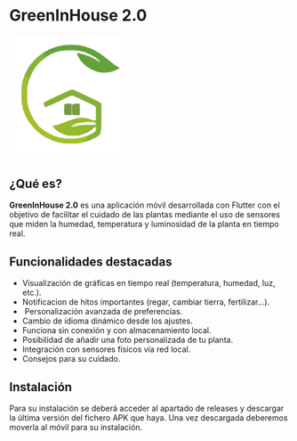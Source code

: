 
# GreenInHouse 2.0
<p>
  <img src="assets/icono_app.png" alt="GreenInHouse Logo" style="width:200px;" />
</p>

## ¿Qué es?

**GreenInHouse 2.0** es una aplicación móvil desarrollada con Flutter con el objetivo de facilitar el cuidado de las plantas mediante el uso de sensores que miden la humedad, temperatura y luminosidad de la planta en tiempo real.

## Funcionalidades destacadas

-  Visualización de gráficas en tiempo real (temperatura, humedad, luz, etc.).
-  Notificacion de hitos importantes (regar, cambiar tierra, fertilizar...).
- ️ Personalización avanzada de preferencias.
-  Cambio de idioma dinámico desde los ajustes.
-  Funciona sin conexión y con almacenamiento local.
-  Posibilidad de añadir una foto personalizada de tu planta.
-  Integración con sensores físicos vía red local.
-  Consejos para su cuidado.

## Instalación

Para su instalación se deberá acceder al apartado de releases y descargar la última versión del fichero APK que haya. Una vez descargada deberemos moverla al móvil para su instalación.